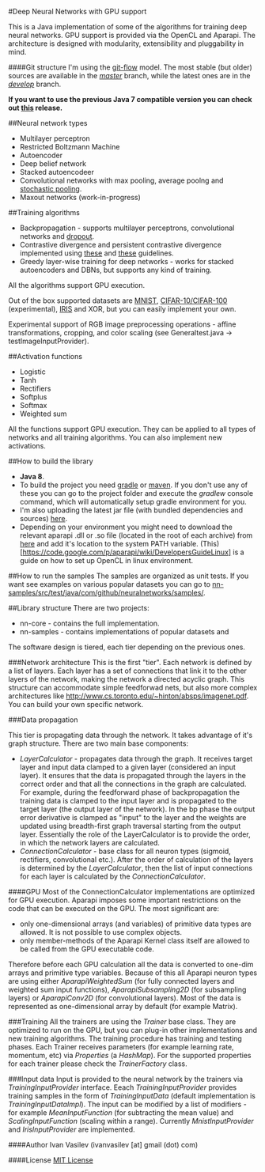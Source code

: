 #Deep Neural Networks with GPU support

This is a Java implementation of some of the algorithms for training deep neural networks. GPU support is provided via the OpenCL and Aparapi.
The architecture is designed with modularity, extensibility and pluggability in mind.

####Git structure
I'm using the [git-flow](https://github.com/nvie/gitflow) model. The most stable (but older) sources are available in the [_master_](https://github.com/ivan-vasilev/neuralnetworks/tree/master) branch, while the latest ones are in the [_develop_](https://github.com/ivan-vasilev/neuralnetworks/tree/develop) branch.

**If you want to use the previous Java 7 compatible version you can check out [this](https://github.com/ivan-vasilev/neuralnetworks/releases/tag/v0.1.0-alpha) release.**

##Neural network types
* Multilayer perceptron
* Restricted Boltzmann Machine
* Autoencoder
* Deep belief network
* Stacked autoencodeer
* Convolutional networks with max pooling, average poolng and [stochastic pooling](http://techtalks.tv/talks/stochastic-pooling-for-regularization-of-deep-convolutional-neural-networks/58106/).
* Maxout networks (work-in-progress)

##Training algorithms
* Backpropagation - supports multilayer perceptrons, convolutional networks and [dropout](http://arxiv.org/pdf/1207.0580.pdf).
* Contrastive divergence and persistent contrastive divergence implemented using [these](http://www.iro.umontreal.ca/~lisa/publications2/index.php/publications/show/239) and [these](http://www.cs.toronto.edu/~hinton/absps/guideTR.pdf) guidelines.
* Greedy layer-wise training for deep networks - works for stacked autoencoders and DBNs, but supports any kind of training.

All the algorithms support GPU execution. 

Out of the box supported datasets are [MNIST](http://yann.lecun.com/exdb/mnist/), [CIFAR-10/CIFAR-100](http://www.cs.toronto.edu/~kriz/cifar.html) (experimental), [IRIS](http://archive.ics.uci.edu/ml/datasets/Iris) and XOR, but you can easily implement your own.

Experimental support of RGB image preprocessing operations - affine transformations, cropping, and color scaling (see Generaltest.java -> testImageInputProvider).

##Activation functions
* Logistic
* Tanh
* Rectifiers
* Softplus
* Softmax
* Weighted sum

All the functions support GPU execution. They can be applied to all types of networks and all training algorithms. You can also implement new activations.

##How to build the library
* **Java 8**.
* To build the project you need [gradle](http://www.gradle.org/) or [maven](http://maven.apache.org/). If you don't use any of these you can go to the project folder and execute the _gradlew_ console command, which will automatically setup gradle environment for you.
* I'm also uploading the latest jar file (with bundled dependencies and sources) [here](https://github.com/ivan-vasilev/neuralnetworks/tree/master/build/libs).
* Depending on your environment you might need to download the relevant aparapi .dll or .so file (located in the root of each archive) from [here](https://code.google.com/p/aparapi/downloads/list) and add it's location to the system PATH variable. (This)[https://code.google.com/p/aparapi/wiki/DevelopersGuideLinux] is a guide on how to set up OpenCL in linux environment.

##How to run the samples
The samples are organized as unit tests. If you want see examples on various popular datasets you can go to [nn-samples/src/test/java/com/github/neuralnetworks/samples/](https://github.com/ivan-vasilev/neuralnetworks/tree/9e569aa7c9a4d724cf3c1aed8a8036af272ec58f/nn-samples/src/test/java/com/github/neuralnetworks/samples/test).

##Library structure
There are two projects:

* nn-core - contains the full implementation.
* nn-samples - contains implementations of popular datasets and 

The software design is tiered, each tier depending on the previous ones.

###Network architecture
This is the first "tier". Each network is defined by a list of layers. Each layer has a set of connections that link it to the other layers of the network, making the network a directed acyclic graph. This structure can accommodate simple feedforwad nets, but also more complex architectures like http://www.cs.toronto.edu/~hinton/absps/imagenet.pdf. You can build your own specific network.

###Data propagation

This tier is propagating data through the network. It takes advantage of it's graph structure. There are two main base components:

* _LayerCalculator_ - propagates data through the graph. It receives target layer and input data clamped to a given layer (considered an input layer). It ensures that the data is propagated through the layers in the correct order and that all the connections in the graph are calculated. For example, during the feedforward phase of backpropagation the training data is clamped to the input layer and is propagated to the target layer (the output layer of the network). In the bp phase the output error derivative is clamped as "input" to the layer and the weights are updated using breadth-first graph traversal starting from the output layer. Essentially the role of the LayerCalculator is to provide the order, in which the network layers are calculated.
* _ConnectionCalculator_ - base class for all neuron types (sigmoid, rectifiers, convolutional etc.). After the order of calculation of the layers is determined by the _LayerCalculator_, then the list of input connections for each layer is calculated by the _ConnectionCalculator_.

####GPU
Most of the ConnectionCalculator implementations are optimized for GPU execution. Aparapi imposes some important restrictions on the code that can be executed on the GPU. The most significant are:

* only one-dimensional arrays (and variables) of primitive data types are allowed. It is not possible to use complex objects.
* only member-methods of the Aparapi Kernel class itself are allowed to be called from the GPU executable code. 

Therefore before each GPU calculation all the data is converted to one-dim arrays and primitive type variables. Because of this all Aparapi neuron types are using either _AparapiWeightedSum_ (for fully connected layers and weighted sum input functions), _AparapiSubsampling2D_ (for subsampling layers) or _AparapiConv2D_ (for convolutional layers). 
Most of the data is represented as one-dimensional array by default (for example Matrix).

###Training
All the trainers are using the _Trainer_ base class. They are optimized to run on the GPU, but you can plug-in other implementations and new training algorithms. The training procedure has training and testing phases. Each Trainer receives parameters (for example learning rate, momentum, etc) via _Properties_ (a _HashMap_). For the supported properties for each trainer please check the _TrainerFactory_ class.

###Input data
Input is provided to the neural network by the trainers via _TrainingInputProvider_ interface. Eeach _TrainingInputProvider_ provides training samples in the form of _TrainingInputData_ (default implementation is _TrainingInputDataImpl_). The input can be modified by a list of modifiers - for example _MeanInputFunction_ (for subtracting the mean value) and _ScalingInputFunction_ (scaling within a range). Currently _MnistInputProvider_ and _IrisInputProvider_ are implemented.

####Author
Ivan Vasilev (ivanvasilev [at] gmail (dot) com)

####License
[MIT License](http://opensource.org/licenses/MIT)
